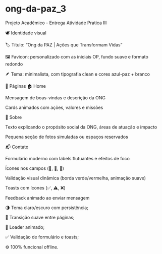 # ong-da-paz_3
Projeto Acadêmico - Entrega Atividade Pratica III

🕊️ Identidade visual

🏷️ Título: “Ong da PAZ | Ações que Transformam Vidas”

🖼️ Favicon: personalizado com as iniciais OP, fundo suave e formato redondo

🪶 Tema: minimalista, com tipografia clean e cores azul-paz + branco

📄 Páginas
🏠 Home

Mensagem de boas-vindas e descrição da ONG

Cards animados com ações, valores e missões

💙 Sobre

Texto explicando o propósito social da ONG, áreas de atuação e impacto

Pequena seção de fotos simuladas ou espaços reservados

📬 Contato

Formulário moderno com labels flutuantes e efeitos de foco

Ícones nos campos (👤, 📧, 💬)

Validação visual dinâmica (borda verde/vermelha, animação suave)

Toasts com ícones (✅, ⚠️, ❌)

Feedback animado ao enviar mensagem

🌗 Tema claro/escuro com persistência;

💫 Transição suave entre páginas;

🔄 Loader animado;

✅ Validação de formulário e toasts;

⚙️ 100% funcional offline.
